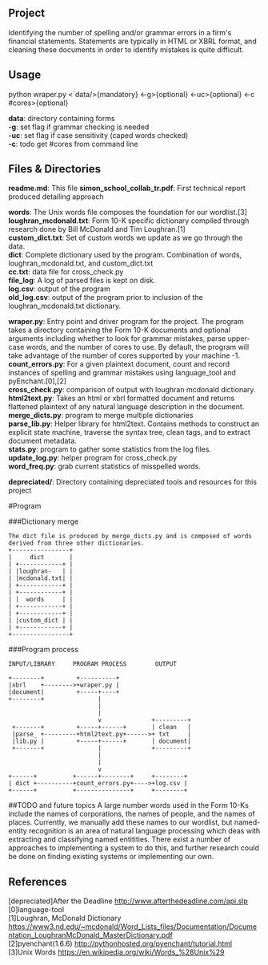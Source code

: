 ## Project
Identifying the number of spelling and/or grammar errors in a firm's financial statements. Statements are typically in HTML or XBRL format, and cleaning these documents in order to identify mistakes is quite difficult.

## Usage
python wraper.py <`data/>{mandatory} <-g>{optional} <-uc>{optional} <-c #cores>{optional}

**data**: directory containing forms <br />
**-g**: set flag if grammar checking is needed <br />
**-uc**: set flag if case sensitivity (caped words checked) <br />
**-c**: todo get #cores from command line

## Files & Directories
**readme.md**: This file
**simon\_school\_collab\_tr.pdf**: First technical report produced detailing approach <br />

**words**: The Unix words file composes the foundation for our wordlist.[3] <br />
**loughran_mcdonald.txt**: Form 10-K specific dictionary  compiled through research done by Bill McDonald and Tim Loughran.[1] <br />
**custom_dict.txt**: Set of custom words we update as we go through the data. <br />
**dict**: Complete dictionary used by the program. Combination of words, loughran_mcdonald.txt, and custom_dict.txt <br />
**cc.txt**: data file for cross_check.py <br />
**file_log**: A log of parsed files is kept on disk. <br />
**log.csv**: output of the program <br />
**old_log.csv**: output of the program prior to inclusion of the loughran_mcdonald.txt dictionary. <br />

**wraper.py**: Entry point and driver program for the project. The program takes a directory containing the Form 10-K documents and optional arguments including whether to look for grammar mistakes, parse upper-case words, and the number of cores to use. By default, the program will take advantage of the number of cores supported by your machine -1.  <br />
**count_errors.py**: For a given plaintext document, count and record instances of spelling and grammar mistakes using language_tool and pyEnchant.[0],[2] <br />
**cross_check.py**: comparison of output with loughran mcdonald dictionary. <br />
**html2text.py**: Takes an html or xbrl formatted document and returns flattened plaintext of any natural language description in the document. <br />
**merge_dicts.py**: program to merge multiple dictionaries <br />
**parse_lib.py**: Helper library for html2text. Contains methods to construct an explicit state machine, traverse the syntax tree, clean tags, and to extract document metadata. <br />
**stats.py**: program to gather some statistics from the log files. <br />
**update_log.py**: helper program for cross_check.py <br />
**word_freq.py**: grab current statistics of misspelled words. <br />

**depreciated/**: Directory containing depreciated tools and resources for this project

#Program

###Dictionary merge

    The dict file is produced by merge_dicts.py and is composed of words derived from three other dictionaries.
    +----------------+
    |     dict       |     
    | +------------+ |
    | |loughran-   | |
    | |mcdonald.txt| |
    | +------------+ |
    | +------------+ |
    | |  words     | |
    | +------------+ |
    | +------------+ |
    | |custom_dict | |
    | +------------+ |
    +----------------+

###Program process

    INPUT/LIBRARY     PROGRAM PROCESS        OUTPUT

    +--------+         +----------+
    |xbrl    +-------->+wraper.py |
    |document|         +-----+----+
    +--------+               |
                             |
                             |
                             v              +---------+
     +-------+         +-----+------+       | clean   |
     |parse_ +---------+html2text.py+------>+ txt     |
     |lib.py |         +-----+------+       | document|
     +-------+               |              +---------+
                             |
                             |
                             v
    +------+          +------+--------+     +--------+
    | dict +----------+count_errors.py+---->+log.csv |
    +------+          +---------------+     +--------+


##TODO and future topics
A large number words used in the Form 10-Ks include the names of corporations, the names of people, and the names of places. 
Currently, we manually add these names to our wordlist, but named-entity recognition is an area of natural language processing
which deas with extracting and classifying named entitities. There exist a number of approaches to implementing a system to do this,
and further research could be done on finding existing systems or implementing our own.

## References 
[depreciated]After the Deadline http://www.afterthedeadline.com/api.slp <br />
[0]language-tool <br />
[1]Loughran, McDonald Dictionary https://www3.nd.edu/~mcdonald/Word_Lists_files/Documentation/Documentation_LoughranMcDonald_MasterDictionary.pdf <br />
[2]pyenchant(1.6.6) http://pythonhosted.org/pyenchant/tutorial.html <br />
[3]Unix Words https://en.wikipedia.org/wiki/Words_%28Unix%29 <br />